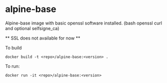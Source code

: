 alpine-base
============

Alpine-base image with basic openssl software installed. (bash openssl curl and optional selfsigne_ca)

** SSL does not available for now **

To build

```
docker build -t <repo>/alpine-base:<version> .
```

To run:

```
docker run -it <repo>/alpine-base:<version> 
```

